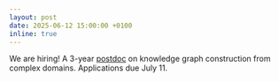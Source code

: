 ```yaml
---
layout: post
date: 2025-06-12 15:00:00 +0100
inline: true
---
```


We are hiring! A 3-year [postdoc](https://werkenbij.uva.nl/en/vacancies/postdoc-knowledge-graph-construction-for-complex-domains-netherlands-14198) on knowledge graph construction from complex domains. Applications due July 11. 